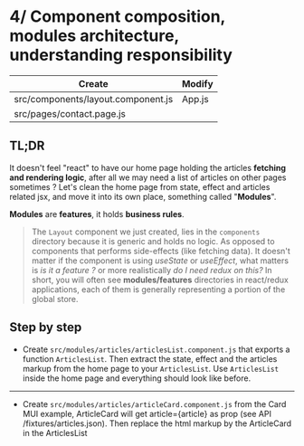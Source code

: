 # 4/ Component composition, modules architecture, understanding responsibility

| Create                             | Modify |
| ---------------------------------- | ------ |
| src/components/layout.component.js | App.js |
| src/pages/contact.page.js          |

## TL;DR

It doesn't feel "react" to have our home page holding the articles **fetching and rendering logic**, after all we may need a list of articles on other pages sometimes ? Let's clean the home page from state, effect and articles related jsx, and move it into its own place, something called "**Modules**".

**Modules** are **features**, it holds **business rules**.

> The `Layout` component we just created, lies in the `components` directory because it is generic and holds no logic.
> As opposed to components that performs side-effects (like fetching data).
> It doesn't matter if the component is using _useState_ or _useEffect_, what matters is _is it a feature ?_ or more realistically _do I need redux on this?_
> In short, you will often see **modules/features** directories in react/redux applications, each of them is generally representing a portion of the global store.

## Step by step

- Create `src/modules/articles/articlesList.component.js` that exports a function `ArticlesList`. Then extract the state, effect and the articles markup from the home page to your `ArticlesList`. Use `ArticlesList` inside the home page and everything should look like before.

---

- Create `src/modules/articles/articleCard.component.js` from the Card MUI example, ArticleCard will get article={article} as prop (see API /fixtures/articles.json). Then replace the html markup by the ArticleCard in the ArticlesList
